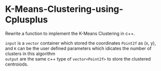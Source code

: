 # K-Means-Clustering-using-Cplusplus
Rewrite a function to implement the K-Means Clustering in c++.
<br>

`input` is a `vector` container which stored the coordinates `Point2f` as (x, y), and `K` can be the user defined parameters which idicates the number of clusters in this algorithm<br>
`output` are the same c++ type of `vector<Point2f>` to store the clustered centroiods.<br>
<br>


